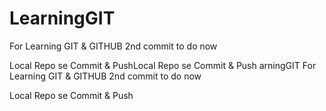 
# LearningGIT
For Learning GIT &amp; GITHUB
2nd commit to do now

Local Repo se Commit & PushLocal Repo se Commit & Push
arningGIT
For Learning GIT &amp; GITHUB
2nd commit to do now

Local Repo se Commit & Push
